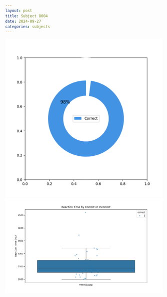 ```yaml
---
layout: post
title: Subject 8004
date: 2024-09-27
categories: subjects
---
```


![](data/8004/run-1/8004_DSST_acc_{sub}.png)
![](data/8004/run-1/8004_DSST_rt.png)
